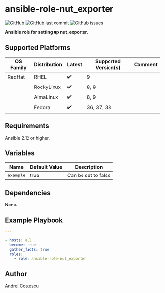 # ansible-role-nut_exporter

![GitHub](https://img.shields.io/github/license/cosandr/ansible-role-nut_exporter) ![GitHub last commit](https://img.shields.io/github/last-commit/cosandr/ansible-role-nut_exporter) ![GitHub issues](https://img.shields.io/github/issues-raw/cosandr/ansible-role-nut_exporter)

**Ansible role for setting up nut_exporter.**

## Supported Platforms

| OS Family | Distribution  | Latest | Supported Version(s) | Comment |
|-----------|---------------|--------|----------------------|---------|
| RedHat    | RHEL          | :heavy_check_mark: | 9 | |
|           | RockyLinux    | :heavy_check_mark: | 8, 9 | |
|           | AlmaLinux     | :heavy_check_mark: | 8, 9 | |
|           | Fedora        | :heavy_check_mark: | 36, 37, 38 | |

## Requirements

Ansible 2.12 or higher.

## Variables

| Name           | Default Value | Description                        |
| -------------- | ------------- | -----------------------------------|
| `example` | true | Can be set to false |


## Dependencies

None.

## Example Playbook

```yaml
---

- hosts: all
  become: true
  gather_facts: true
  roles:
    - role: ansible-role-nut_exporter
```

## Author

[Andrei Costescu](https://github.com/cosandr/)
